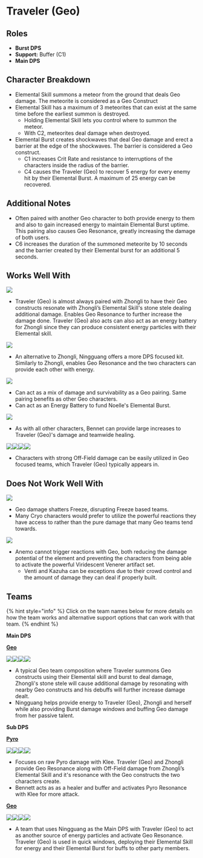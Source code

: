 # Traveler (Geo)

## Roles

* **Burst DPS**
* **Support:** Buffer (C1)
* **Main DPS**

## Character Breakdown

* Elemental Skill summons a meteor from the ground that deals Geo damage. The meteorite is considered as a Geo Construct
* Elemental Skill has a maximum of 3 meteorites that can exist at the same time before the earliest summon is destroyed.
  * Holding Elemental Skill lets you control where to summon the meteor.
  * With C2, meteorites deal damage when destroyed.
* Elemental Burst creates shockwaves that deal Geo damage and erect a barrier at the edge of the shockwaves. The barrier is considered a Geo construct.
  * C1 increases Crit Rate and resistance to interruptions of the characters inside the radius of the barrier.
  * C4 causes the Traveler (Geo) to recover 5 energy for every enemy hit by their Elemental Burst. A maximum of 25 energy can be recovered.

## Additional Notes

* Often paired with another Geo character to both provide energy to them and also to gain increased energy to maintain Elemental Burst uptime. This pairing also causes Geo Resonance, greatly increasing the damage of both users.
* C6 increases the duration of the summoned meteorite by 10 seconds and the barrier created by their Elemental burst for an additional 5 seconds.

## Works Well With

![](../../.gitbook/assets/UI\_AvatarIcon\_Zhongli.png)

* Traveler (Geo) is almost always paired with Zhongli to have their Geo constructs resonate with Zhongli’s Elemental Skill's stone stele dealing additional damage. Enables Geo Resonance to further increase the damage done. Traveler (Geo) also acts can also act as an energy battery for Zhongli since they can produce consistent energy particles with their Elemental skill.

![](../../.gitbook/assets/UI\_AvatarIcon\_Ningguang.png)

* An alternative to Zhongli, Ningguang offers a more DPS focused kit. Similarly to Zhongli, enables Geo Resonance and the two characters can provide each other with energy.

![](../../.gitbook/assets/UI\_AvatarIcon\_Noelle.png)

* Can act as a mix of damage and survivability as a Geo pairing. Same pairing benefits as other Geo characters.
* Can act as an Energy Battery to fund Noelle's Elemental Burst.

![](../../.gitbook/assets/UI\_AvatarIcon\_Bennett.png)

* As with all other characters, Bennet can provide large increases to Traveler (Geo)'s damage and teamwide healing.

![](../../.gitbook/assets/UI\_AvatarIcon\_Xingqiu.png)![](../../.gitbook/assets/UI\_AvatarIcon\_Beidou.png)![](../../.gitbook/assets/UI\_AvatarIcon\_Albedo.png)![](../../.gitbook/assets/UI\_AvatarIcon\_Fischl.png)

* Characters with strong Off-Field damage can be easily utilized in Geo focused teams, which Traveler (Geo) typically appears in.

## Does Not Work Well With

![](../../.gitbook/assets/Element\_Cryo.webp)

* Geo damage shatters Freeze, disrupting Freeze based teams.
* Many Cryo characters would prefer to utilize the powerful reactions they have access to rather than the pure damage that many Geo teams tend towards.

![](../../.gitbook/assets/Element\_Anemo.webp)

* Anemo cannot trigger reactions with Geo, both reducing the damage potential of the element and preventing the characters from being able to activate the powerful Viridescent Venerer artifact set.
  * Venti and Kazuha can be exceptions due to their crowd control and the amount of damage they can deal if properly built.

## Teams

{% hint style="info" %}
Click on the team names below for more details on how the team works and alternative support options that can work with that team.
{% endhint %}

**Main DPS**

[**Geo**](../../teams/geo.md)

![](../../.gitbook/assets/UI\_AvatarIcon\_Aether\_Geo.png)![](../../.gitbook/assets/UI\_AvatarIcon\_Zhongli.png)![](../../.gitbook/assets/UI\_AvatarIcon\_Ningguang.png)![](../../.gitbook/assets/UI\_AvatarIcon\_Bennett.png)

* A typical Geo team composition where Traveler summons Geo constructs using their Elemental skill and burst to deal damage, Zhongli's stone stele will cause additional damage by resonating with nearby Geo constructs and his debuffs will further increase damage dealt.
* Ningguang helps provide energy to Traveler (Geo), Zhongli and herself while also providing Burst damage windows and buffing Geo damage from her passive talent.

**Sub DPS**

[**Pyro**](../../teams/pure-pyro.md)

![](../../.gitbook/assets/UI\_AvatarIcon\_Klee.png)![](../../.gitbook/assets/UI\_AvatarIcon\_Aether\_Geo.png)![](../../.gitbook/assets/UI\_AvatarIcon\_Zhongli.png)![](../../.gitbook/assets/UI\_AvatarIcon\_Bennett.png)

* Focuses on raw Pyro damage with Klee. Traveler (Geo) and Zhongli provide Geo Resonance along with Off-Field damage from Zhongli’s Elemental Skill and it's resonance with the Geo constructs the two characters create.
* Bennett acts as as a healer and buffer and activates Pyro Resonance with Klee for more attack.

[**Geo**](../../teams/geo.md)

![](../../.gitbook/assets/UI\_AvatarIcon\_Ningguang.png)![](../../.gitbook/assets/UI\_AvatarIcon\_Aether\_Geo.png)![](../../.gitbook/assets/UI\_AvatarIcon\_Xiangling.png)![](../../.gitbook/assets/UI\_AvatarIcon\_Bennett.png)

* A team that uses Ningguang as the Main DPS with Traveler (Geo) to act as another source of energy particles and activate Geo Resonance. Traveler (Geo) is used in quick windows, deploying their Elemental Skill for energy and their Elemental Burst for buffs to other party members.
